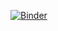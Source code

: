 [![Binder](https://mybinder.org/badge_logo.svg)](https://mybinder.org/v2/gh/Figueroa503/Python_notes.git/main?filepath=PracticaCurso.ipynb)
